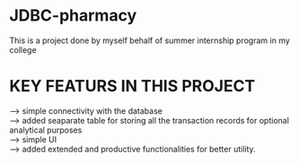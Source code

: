 # JDBC-pharmacy
This is a project done by myself behalf of summer internship program in my college

# KEY FEATURS IN THIS PROJECT
--> simple connectivity with the database<br> 
--> added seaparate table for storing all the transaction records for optional analytical purposes<br>
--> simple UI<br>
--> added extended and productive functionalities for better utility.
